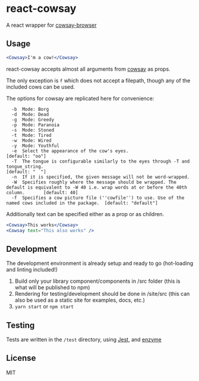 # react-cowsay

A react wrapper for [cowsay-browser](https://github.com/bushmango/cowsay-browser)

## Usage

```jsx
<Cowsay>I'm a cow!</Cowsay>
```

react-cowsay accepts almost all arguments from [cowsay](https://github.com/bushmango/cowsay-browser) as props. 

The only exception is `f` which does not accept a filepath, though any of the included cows can be used.

The options for cowsay are replicated here for convenience:

```
  -b  Mode: Borg                                                                                                                                  
  -d  Mode: Dead                                                                                                                                  
  -g  Mode: Greedy                                                                                                                                
  -p  Mode: Paranoia                                                                                                                              
  -s  Mode: Stoned                                                                                                                                
  -t  Mode: Tired                                                                                                                                 
  -w  Mode: Wired                                                                                                                                 
  -y  Mode: Youthful                                                                                                                              
  -e  Select the appearance of the cow's eyes.                                                                                                      [default: "oo"]
  -T  The tongue is configurable similarly to the eyes through -T and tongue_string.                                                                [default: "  "]                                                                                                               
  -n  If it is specified, the given message will not be word-wrapped.                                                                             
  -W  Specifies roughly where the message should be wrapped. The default is equivalent to -W 40 i.e. wrap words at or before the 40th column.       [default: 40]
  -f  Specifies a cow picture file (''cowfile'') to use. Use of the named cows included in the package.  [default: "default"]
```

Additionally text can be specified either as a prop or as children.

```jsx
<Cowsay>This works</Cowsay>
<Cowsay text="This also works" />
```

## Development

The development environment is already setup and ready to go (hot-loading and linting included!)

1. Build only your library component/components in /src folder (this is what will be published to npm)
2. Rendering for testing/development should be done in /site/src (this can also be used as a static site for examples, docs, etc.)
3. `yarn start` or `npm start`

## Testing

Tests are written in the `/test` directory, using [Jest](https://facebook.github.io/jest), and [enzyme](https://github.com/airbnb/enzyme)

## License

MIT
